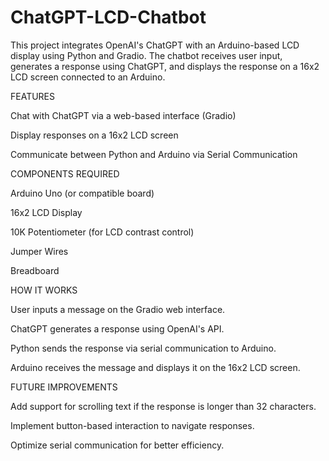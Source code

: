 # ChatGPT-LCD-Chatbot
This project integrates OpenAI's ChatGPT with an Arduino-based LCD display using Python and Gradio. The chatbot receives user input, generates a response using ChatGPT, and displays the response on a 16x2 LCD screen connected to an Arduino.

FEATURES

Chat with ChatGPT via a web-based interface (Gradio)

Display responses on a 16x2 LCD screen

Communicate between Python and Arduino via Serial Communication

COMPONENTS REQUIRED

Arduino Uno (or compatible board)

16x2 LCD Display

10K Potentiometer (for LCD contrast control)

Jumper Wires

Breadboard

HOW IT WORKS

User inputs a message on the Gradio web interface.

ChatGPT generates a response using OpenAI's API.

Python sends the response via serial communication to Arduino.

Arduino receives the message and displays it on the 16x2 LCD screen.

FUTURE IMPROVEMENTS

Add support for scrolling text if the response is longer than 32 characters.

Implement button-based interaction to navigate responses.

Optimize serial communication for better efficiency.


